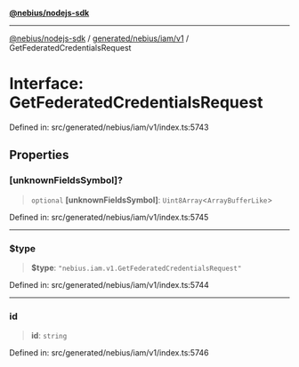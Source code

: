 [**@nebius/nodejs-sdk**](../../../../../README.md)

***

[@nebius/nodejs-sdk](../../../../../README.md) / [generated/nebius/iam/v1](../README.md) / GetFederatedCredentialsRequest

# Interface: GetFederatedCredentialsRequest

Defined in: src/generated/nebius/iam/v1/index.ts:5743

## Properties

### \[unknownFieldsSymbol\]?

> `optional` **\[unknownFieldsSymbol\]**: `Uint8Array`\<`ArrayBufferLike`\>

Defined in: src/generated/nebius/iam/v1/index.ts:5745

***

### $type

> **$type**: `"nebius.iam.v1.GetFederatedCredentialsRequest"`

Defined in: src/generated/nebius/iam/v1/index.ts:5744

***

### id

> **id**: `string`

Defined in: src/generated/nebius/iam/v1/index.ts:5746
